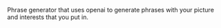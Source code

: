 Phrase generator that uses openai to generate phrases with your picture and interests that you put in.
